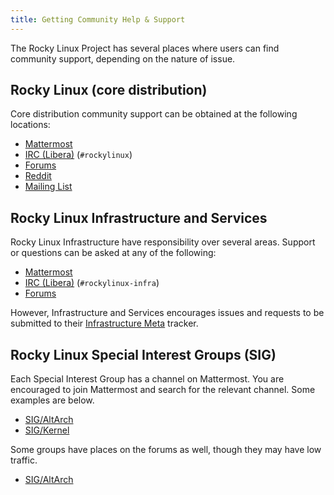 ```yaml
---
title: Getting Community Help & Support
---
```


The Rocky Linux Project has several places where users can find community support, depending on the nature of issue.

## Rocky Linux (core distribution)

Core distribution community support can be obtained at the following locations:

* [Mattermost](https://chat.rockylinux.org/rocky-linux/channels/town-square)
* [IRC (Libera)](https://libera.chat) (`#rockylinux`)
* [Forums](https://forums.rockylinux.org/c/general/6)
* [Reddit](https://reddit.com/r/rockylinux)
* [Mailing List](https://lists.resf.org)

## Rocky Linux Infrastructure and Services

Rocky Linux Infrastructure have responsibility over several areas. Support or questions can be asked at any of the following:

* [Mattermost](https://chat.rockylinux.org/rocky-linux/channels/infrastructure)
* [IRC (Libera)](https://libera.chat) (`#rockylinux-infra`)
* [Forums](https://forums.rockylinux.org/c/infrastructure/5)

However, Infrastructure and Services encourages issues and requests to be submitted to their [Infrastructure Meta](https://git.resf.org/infrastructure/meta/issues) tracker.

## Rocky Linux Special Interest Groups (SIG)

Each Special Interest Group has a channel on Mattermost. You are encouraged to join Mattermost and search for the relevant channel. Some examples are below.

* [SIG/AltArch](https://chat.rockylinux.org/rocky-linux/channels/altarch)
* [SIG/Kernel](https://chat.rockylinux.org/rocky-linux/channels/sig-kernel)

Some groups have places on the forums as well, though they may have low traffic.

* [SIG/AltArch](https://forums.rockylinux.org/c/sig/altarch/60)
